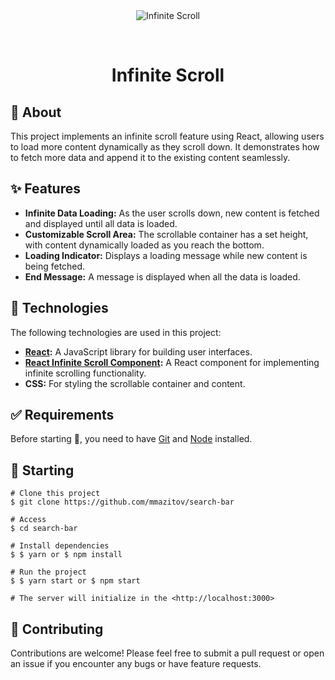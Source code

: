 <div align="center" id="top"> 
  <img src="./.github/app.gif" alt="Infinite Scroll" />

  &#xa0;
</div>

<h1 align="center">Infinite Scroll</h1>

## 🎯 About 
This project implements an infinite scroll feature using React, allowing users to load more content dynamically as they scroll down. It demonstrates how to fetch more data and append it to the existing content seamlessly.

## ✨ Features
- **Infinite Data Loading:** As the user scrolls down, new content is fetched and displayed until all data is loaded.
- **Customizable Scroll Area:** The scrollable container has a set height, with content dynamically loaded as you reach the bottom.
- **Loading Indicator:** Displays a loading message while new content is being fetched.
- **End Message:** A message is displayed when all the data is loaded.

## 🚀 Technologies
The following technologies are used in this project:

- **[React](https://reactjs.org/):** A JavaScript library for building user interfaces.
- **[React Infinite Scroll Component](https://www.npmjs.com/package/react-infinite-scroll-component):** A React component for implementing infinite scrolling functionality.
- **CSS:** For styling the scrollable container and content.

## ✅ Requirements
Before starting 🏁, you need to have [Git](https://git-scm.com) and [Node](https://nodejs.org/en/) installed.

## 🏁 Starting
```
# Clone this project
$ git clone https://github.com/mmazitov/search-bar

# Access
$ cd search-bar

# Install dependencies
$ $ yarn or $ npm install

# Run the project
$ $ yarn start or $ npm start

# The server will initialize in the <http://localhost:3000>
```

## 🤝 Contributing
Contributions are welcome! Please feel free to submit a pull request or open an issue if you encounter any bugs or have feature requests.
